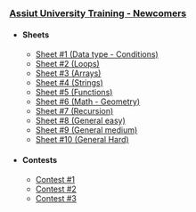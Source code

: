 ### [Assiut University Training - Newcomers](https://codeforces.com/group/MWSDmqGsZm/contests)
- #### Sheets
  - [Sheet #1 (Data type - Conditions)](./Sheet%20%231%20(Data%20type%20-%20Conditions)/)
  - [Sheet #2 (Loops)](./Sheet%20%232%20(Loops)/)
  - [Sheet #3 (Arrays)](./Sheet%20%233%20(Arrays)/)
  - [Sheet #4 (Strings)](./Sheet%20%234%20(Strings)/)
  - [Sheet #5 (Functions)](./Sheet%20%235%20(Functions)/)
  - [Sheet #6 (Math - Geometry)](./Sheet%20%236%20(Math%20-%20Geometry)/)
  - [Sheet #7 (Recursion)](./Sheet%20%237%20(Recursion)/)
  - [Sheet #8 (General easy)](./Sheet%20%238%20(General%20easy)/)
  - [Sheet #9 (General medium)](./Sheet%20%239%20(General%20medium)/)
  - [Sheet #10 (General Hard)](./Sheet%20%2310%20(General%20Hard)/)
- #### Contests
  - [Contest #1](./Contest%20%231/)
  - [Contest #2](./Contest%20%232/)
  - [Contest #3](./Contest%20%233/)

